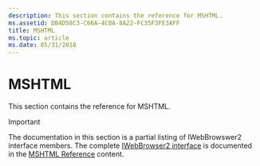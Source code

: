 ```yaml
---
description: This section contains the reference for MSHTML.
ms.assetid: DB4D58C3-C66A-4C0A-8A22-FC35F3FE3AFF
title: MSHTML
ms.topic: article
ms.date: 05/31/2018
---
```


# MSHTML

This section contains the reference for MSHTML.

> [!IMPORTANT]
>
> The documentation in this section is a partial listing of IWebBrowswer2 interface members. The complete [IWebBrowser2 interface](/previous-versions/windows/internet-explorer/ie-developer/platform-apis/aa752127(v=vs.85)) is documented in the [MSHTML Reference](/previous-versions/windows/internet-explorer/ie-developer/platform-apis/hh801968(v=vs.85)) content.

 

 

 
